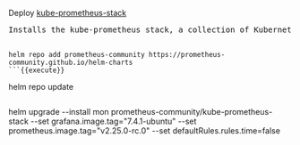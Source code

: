 
Deploy [kube-prometheus-stack](https://github.com/prometheus-community/helm-charts/tree/main/charts/kube-prometheus-stack)

 <pre class="file">
Installs the kube-prometheus stack, a collection of Kubernetes manifests, Grafana dashboards, and Prometheus rules combined with documentation and scripts to provide easy to operate end-to-end Kubernetes cluster monitoring with Prometheus using the Prometheus Operator.
 </pre>

``` 
helm repo add prometheus-community https://prometheus-community.github.io/helm-charts
```{{execute}}

``` 
helm repo update
```{{execute}}

``` 
helm upgrade --install  mon prometheus-community/kube-prometheus-stack  --set grafana.image.tag="7.4.1-ubuntu" --set prometheus.image.tag="v2.25.0-rc.0" --set defaultRules.rules.time=false
```{{execute}}